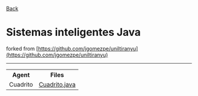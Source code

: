 [Back](https://github.com/davidrh195/Sistemas-Inteligentes/tree/master)

# Sistemas inteligentes Java

forked from [https://github.com/jgomezpe/uniltiranyu](https://github.com/jgomezpe/uniltiranyu)

---

<table>
    <tr>
        <th>Agent</th>
        <th>Files</th>
    </tr>
    <tr>
        <td>Cuadrito</td>
        <td><a HREF="https://github.com/davidrh195/Sistemas-Inteligentes/blob/Java/src/nsgl/agents/examples/games/squares/Cuadrito.java">Cuadrito.java</a></td>
    </tr>
</table>
